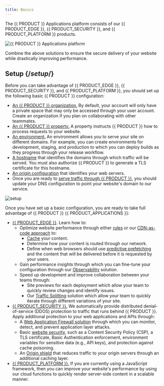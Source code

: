```yaml
---
title: Basics
---
```


The {{ PRODUCT }} Applications platform consists of our {{ PRODUCT_EDGE }}, {{ PRODUCT_SECURITY }}, and {{ PRODUCT_PLATFORM }} products.

![{{ PRODUCT }} Applications platform](/images/v7/basics/applications.png)

Combine the above solutions to ensure the secure delivery of your website while drastically improving performance.

## Setup {/*setup*/}

Before you can take advantage of {{ PRODUCT_EDGE }}, {{ PRODUCT_SECURITY }}, and {{ PRODUCT_PLATFORM }}, you should set up the following basic {{ PRODUCT }} configuration:

-   [An {{ PRODUCT }} organization.](/guides/basics/collaboration) By default, your account will only have a private space that may only be accessed through your user account. Create an organization if you plan on collaborating with other teammates.
-   [An {{ PRODUCT }} property.](/guides/getting_started#create-property) A property instructs {{ PRODUCT }} how to process requests to your website.
-   [An environment.](/guides/basics/environments) An environment allows you to serve your site on different domains. For example, you can create environments for development, staging, and production to which you can deploy builds as they progress through your release workflow.
-   [A hostname](/guides/basics/hostnames) that identifies the domains through which traffic will be served. You must also authorize {{ PRODUCT }} to generate a TLS certificate for this hostname.
-   [An origin configuration](/guides/basics/origins) that identifies your web servers.
-   Once you are ready to [serve traffic through {{ PRODUCT }}](/guides/basics/serving_traffic), you should update your DNS configuration to point your website's domain to our service. 

![setup](/images/v7/basics/setup-overview.png)

Once you have set up a basic configuration, you are ready to take full advantage of {{ PRODUCT }} {{ PRODUCT_APPLICATIONS }}:

-   [{{ PRODUCT_EDGE }}](/guides/performance). Learn how to:
    -   Optimize website performance through either [rules](/guides/performance/rules) or our [CDN-as-code approach](/guides/performance/cdn_as_code) to:
        -   [Cache](/guides/performance/getting_started#configure-caching) your content.
        -   Determine how your content is routed through our network.
        -   Define when web browsers should use [predictive prefetching](/guides/performance/prefetching) and the content that will be delivered before it is requested by your users.
    -   Gain performance insights through which you can fine-tune your configuration through our [Observability](/guides/performance/observability) solution.
    -   Speed up development and improve collaboration between your teams through:
	    -   Site previews for each deployment which allow your team to quickly review changes and identify issues. 
	    -   Our [Traffic Splitting](/guides/performance/traffic_splitting) solution which allow your team to quickly iterate through different variations of your site.
-   [{{ PRODUCT_SECURITY }}.](/guides/security) We automatically provide distributed denial-of-service (DDOS) protection to traffic that runs behind {{ PRODUCT }}. Apply additional protection to your web applications and APIs through:
    -   A [Web Application Firewall solution](/guides/security/waf) through which you can monitor, detect, and prevent application layer attacks.
	-   Basic [website security](/guides/security/edgejs_security), such as a Content Security Policy (CSP), a TLS certificate, Basic Authentication enforcement, environment variables for sensitive data (e.g., API keys), and protection against cache poisoning. 
	-   An [Origin shield](/guides/security/origin_shield) that reduces traffic to your origin servers through an additional caching layer.
-   [{{ PRODUCT_PLATFORM }}.](/guides/sites_frameworks/getting_started) If you are currently using a JavaScript framework, then you can improve your website's performance by using our cloud functions to quickly render server-side content in a scalable manner.
